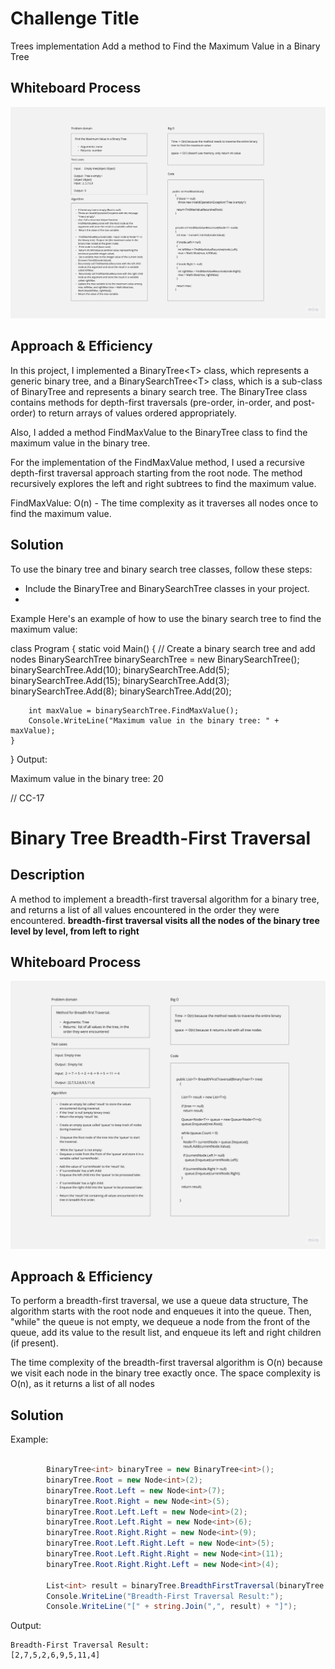 ﻿



# Challenge Title
Trees implementation
Add a method to Find the Maximum Value in a Binary Tree


## Whiteboard Process
![](./Assest/cc16.jpg)

## Approach & Efficiency
In this project, I implemented a BinaryTree<<T>T> class, which represents a generic binary tree, and a BinarySearchTree<<T>T> class, which is a sub-class of BinaryTree<T> and represents a binary search tree.
The BinaryTree<T> class contains methods for depth-first traversals (pre-order, in-order, and post-order) to return arrays of values ordered appropriately.

Also, I added a method FindMaxValue to the BinaryTree<T> class to find the maximum value in the binary tree.

For the implementation of the FindMaxValue method, I used a recursive depth-first traversal approach starting from the root node. The method recursively explores the left and right subtrees to find the maximum value.


FindMaxValue: O(n) - The time complexity as it traverses all nodes once to find the maximum value.

## Solution

To use the binary tree and binary search tree classes, follow these steps:

- Include the BinaryTree<T> and BinarySearchTree<T> classes in your project.
-
Example
Here's an example of how to use the binary search tree to find the maximum value:



class Program
{
    static void Main()
    {
        // Create a binary search tree and add nodes
        BinarySearchTree<int> binarySearchTree = new BinarySearchTree<int>();
        binarySearchTree.Add(10);
        binarySearchTree.Add(5);
        binarySearchTree.Add(15);
        binarySearchTree.Add(3);
        binarySearchTree.Add(8);
        binarySearchTree.Add(20);

        int maxValue = binarySearchTree.FindMaxValue();
        Console.WriteLine("Maximum value in the binary tree: " + maxValue);
    }
}
Output:

Maximum value in the binary tree: 20


// CC-17

# Binary Tree Breadth-First Traversal

## Description
A method to implement a breadth-first traversal algorithm for a binary tree, and returns a list of all values encountered in the order they were encountered.
**breadth-first traversal visits all the nodes of the binary tree level by level, from left to right**

## Whiteboard Process
![](./Assest/cc17.jpg)

## Approach & Efficiency
To perform a breadth-first traversal, we use a queue data structure, The algorithm starts with the root node and enqueues it into the queue.
Then, "while" the queue is not empty, we dequeue a node from the front of the queue, add its value to the result list, and enqueue its left and right children (if present).

The time complexity of the breadth-first traversal algorithm is O(n) because we visit each node in the binary tree exactly once.
The space complexity is O(n), as it returns a list of all nodes

## Solution

Example:
```csharp

        BinaryTree<int> binaryTree = new BinaryTree<int>();
        binaryTree.Root = new Node<int>(2);
        binaryTree.Root.Left = new Node<int>(7);
        binaryTree.Root.Right = new Node<int>(5);
        binaryTree.Root.Left.Left = new Node<int>(2);
        binaryTree.Root.Left.Right = new Node<int>(6);
        binaryTree.Root.Right.Right = new Node<int>(9);
        binaryTree.Root.Left.Right.Left = new Node<int>(5);
        binaryTree.Root.Left.Right.Right = new Node<int>(11);
        binaryTree.Root.Right.Right.Left = new Node<int>(4);

        List<int> result = binaryTree.BreadthFirstTraversal(binaryTree.Root);
        Console.WriteLine("Breadth-First Traversal Result:");
        Console.WriteLine("[" + string.Join(",", result) + "]");

```

Output:
```
Breadth-First Traversal Result:
[2,7,5,2,6,9,5,11,4]
```


